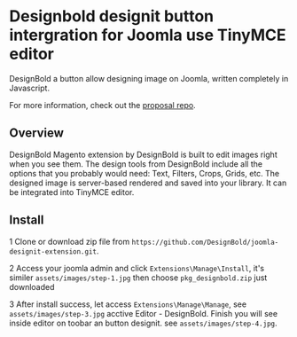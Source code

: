 # Designbold designit button intergration for Joomla use TinyMCE editor

DesignBold a button allow designing image on Joomla, written completely in Javascript.

For more information, check out the [proposal repo](https://github.com/DesignBold/joomla-designit-extension).

## Overview

DesignBold Magento extension by DesignBold is built to edit images right when you see them. The design tools from DesignBold include all the options that you probably would need: Text, Filters, Crops, Grids, etc. The designed image is server-based rendered and saved into your library. It can be integrated into TinyMCE editor.

## Install

1 Clone or download zip file from `https://github.com/DesignBold/joomla-designit-extension.git`.

2 Access your joomla admin and click `Extensions\Manage\Install`, it's similer `assets/images/step-1.jpg` then choose `pkg_designbold.zip` just downloaded

3 After install success, let access `Extensions\Manage\Manage`, see `assets/images/step-3.jpg` acctive Editor - DesignBold. Finish you will see inside editor on toobar an button designit. see `assets/images/step-4.jpg`.
